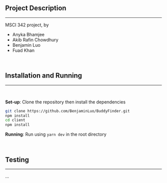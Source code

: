 ## Project Description
___

MSCI 342 project, by 

- Anyka Bhamjee
- Akib Rafin Chowdhury
- Benjamin Luo
- Fuad Khan

<br>

## Installation and Running
___

<!-- <details><summary>Dependencies</summary>
.. my stuff
</details> -->

<br>

**Set-up**: Clone the repository then install the dependencies

```bash
git clone https://github.com/BenjaminLuo/BuddyFinder.git
npm install
cd client
npm install
```

**Running**: Run using `yarn dev` in the root directory

<br>

## Testing

___

...
